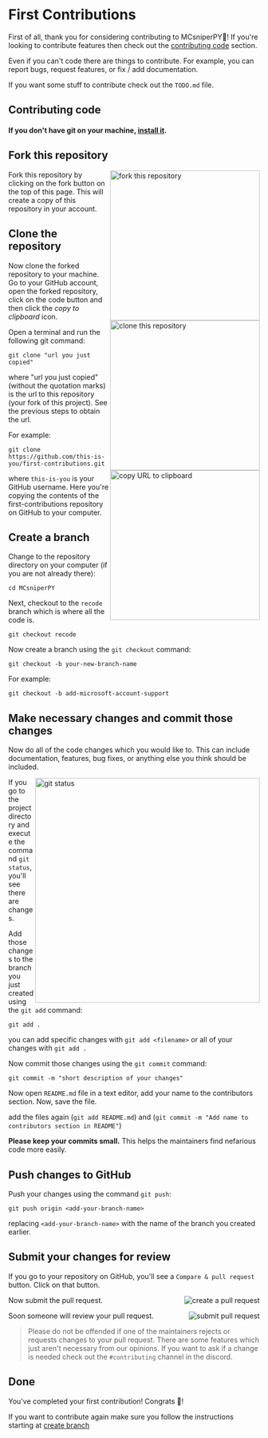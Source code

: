 # First Contributions

First of all, thank you for considering contributing to MCsniperPY🎉! If you're looking to contribute features then check out the [contributing code](#contributing-code) section.

Even if you can't code there are things to contribute. For example, you can report bugs, request features, or fix / add documentation.  

If you want some stuff to contribute check out the `TODO.md` file.

## Contributing code

#### If you don't have git on your machine, [install it](https://help.github.com/articles/set-up-git/).

## Fork this repository 
<img align="right" width="300" src="https://firstcontributions.github.io/assets/Readme/fork.png" alt="fork this repository" />
Fork this repository by clicking on the fork button on the top of this page.
This will create a copy of this repository in your account. 

## Clone the repository

<img align="right" width="300" src="https://firstcontributions.github.io/assets/Readme/clone.png" alt="clone this repository" />

Now clone the forked repository to your machine. Go to your GitHub account, open the forked repository, click on the code button and then click the _copy to clipboard_ icon.

Open a terminal and run the following git command:

```
git clone "url you just copied"
```

where "url you just copied" (without the quotation marks) is the url to this repository (your fork of this project). See the previous steps to obtain the url.

<img align="right" width="300" src="https://firstcontributions.github.io/assets/Readme/copy-to-clipboard.png" alt="copy URL to clipboard" />

For example:

```
git clone https://github.com/this-is-you/first-contributions.git
```

where `this-is-you` is your GitHub username. Here you're copying the contents of the first-contributions repository on GitHub to your computer.

## Create a branch

Change to the repository directory on your computer (if you are not already there):

```
cd MCsniperPY
```
Next, checkout to the `recode` branch which is where all the code is.

`git checkout recode` 

Now create a branch using the `git checkout` command:

```
git checkout -b your-new-branch-name
```

For example:

```
git checkout -b add-microsoft-account-support
```

## Make necessary changes and commit those changes

Now do all of the code changes which you would like to. This can include documentation, features, bug fixes, or anything else you think should be included.

<img align="right" width="450" src="https://firstcontributions.github.io/assets/Readme/git-status.png" alt="git status" />

If you go to the project directory and execute the command `git status`, you'll see there are changes.

Add those changes to the branch you just created using the `git add` command:

```
git add .
```

you can add specific changes with `git add <filename>` or all of your changes with `git add .`

Now commit those changes using the `git commit` command:

```
git commit -m "short description of your changes"
```
Now open `README.md` file in a text editor, add your name to the contributors section. Now, save the file.

add the files again (`git add README.md`) and (`git commit -m "Add name to contributors section in README"`)

**Please keep your commits small.** This helps the maintainers find nefarious code more easily. 


## Push changes to GitHub

Push your changes using the command `git push`:

```
git push origin <add-your-branch-name>
```

replacing `<add-your-branch-name>` with the name of the branch you created earlier.

## Submit your changes for review

If you go to your repository on GitHub, you'll see a `Compare & pull request` button. Click on that button.

<img style="float: right;" src="https://firstcontributions.github.io/assets/Readme/compare-and-pull.png" alt="create a pull request" />

Now submit the pull request.

<img style="float: right;" src="https://firstcontributions.github.io/assets/Readme/submit-pull-request.png" alt="submit pull request" />

Soon someone will review your pull request.

> Please do not be offended if one of the maintainers rejects or requests changes to your pull request. There are some features which just aren't necessary from our opinions. If you want to ask if a change is needed check out the `#contributing` channel in the discord.

## Done

You've completed your first contribution! Congrats 🎉! 

If you want to contribute again make sure you follow the instructions starting at [create branch](#Create-branch)
